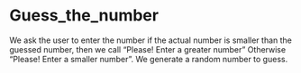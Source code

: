 # Guess_the_number
We ask the user to enter the number if the actual number is smaller than the guessed number, then we call “Please! Enter a greater number” Otherwise “Please! Enter a smaller number”. We generate a random number to guess.

